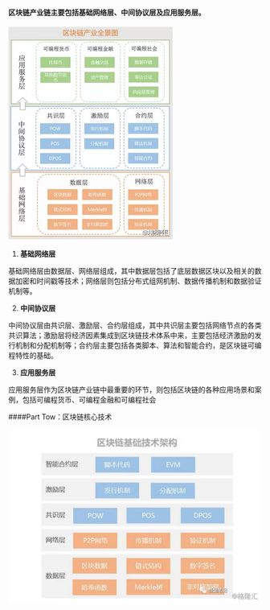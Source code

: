 #### 区块链产业链主要包括基础网络层、中间协议层及应用服务层。

![](/assets/a4vbvh6235757511090.png)




1. **基础网络层**

基础网络层由数据层、网络层组成，其中数据层包括了底层数据区块以及相关的数据加密和时间戳等技术；网络层则包括分布式组网机制、数据传播机制和数据验证机制等。

2. **中间协议层**

中间协议层由共识层、激励层、合约层组成，其中共识层主要包括网络节点的各类共识算法；激励层将经济因素集成到区块链技术体系中来，主要包括经济激励的发行机制和分配机制等；合约层主要包括各类脚本、算法和智能合约，是区块链可编程特性的基础。

3. **应用服务层**

应用服务层作为区块链产业链中最重要的环节，则包括区块链的各种应用场景和案例，包括可编程货币、可编程金融和可编程社会


####Part Tow：区块链核心技术


![](/assets/a4fi8h6235775311518.png)



